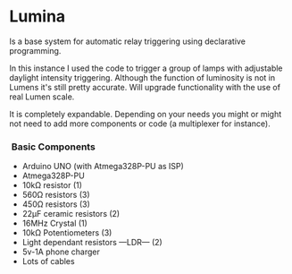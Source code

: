 # Lumina
Is a base system for automatic relay triggering using declarative programming.

In this instance I used the code to trigger a group of lamps with adjustable daylight intensity triggering.
Although the function of luminosity is not in Lumens it's still pretty accurate.
Will upgrade functionality with the use of real Lumen scale.

It is completely expandable. Depending on your needs you might or might not need
to add more components or code (a multiplexer for instance).


###  Basic Components
* Arduino UNO (with Atmega328P-PU as ISP)
* Atmega328P-PU
* 10kΩ resistor (1)
* 560Ω resistors (3)
* 450Ω resistors (3)
* 22μF ceramic resistors (2)
* 16MHz Crystal (1)
* 10kΩ Potentiometers (3)
* Light dependant resistors —LDR— (2)
* 5v-1A phone charger
* Lots of cables
